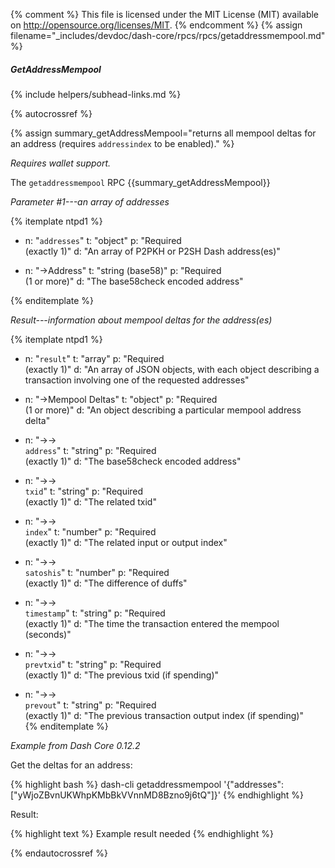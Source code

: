 {% comment %}
This file is licensed under the MIT License (MIT) available on
http://opensource.org/licenses/MIT.
{% endcomment %}
{% assign filename="_includes/devdoc/dash-core/rpcs/rpcs/getaddressmempool.md" %}

##### GetAddressMempool
{% include helpers/subhead-links.md %}

{% autocrossref %}

{% assign summary_getAddressMempool="returns all mempool deltas for an address (requires `addressindex` to be enabled)." %}

*Requires wallet support.*

The `getaddressmempool` RPC {{summary_getAddressMempool}}

*Parameter #1---an array of addresses*

{% itemplate ntpd1 %}
- n: "`addresses`"
  t: "object"
  p: "Required<br>(exactly 1)"
  d: "An array of P2PKH or P2SH Dash address(es)"

- n: "→Address"
  t: "string (base58)"
  p: "Required<br>(1 or more)"
  d: "The base58check encoded address"

{% enditemplate %}

*Result---information about mempool deltas for the address(es)*

{% itemplate ntpd1 %}
- n: "`result`"
  t: "array"
  p: "Required<br>(exactly 1)"
  d: "An array of JSON objects, with each object describing a transaction involving one of the requested addresses"

- n: "→Mempool Deltas"
  t: "object"
  p: "Required<br>(1 or more)"
  d: "An object describing a particular mempool address delta"

- n: "→→<br>`address`"
  t: "string"
  p: "Required<br>(exactly 1)"
  d: "The base58check encoded address"

- n: "→→<br>`txid`"
  t: "string"
  p: "Required<br>(exactly 1)"
  d: "The related txid"

- n: "→→<br>`index`"
  t: "number"
  p: "Required<br>(exactly 1)"
  d: "The related input or output index"

- n: "→→<br>`satoshis`"
  t: "number"
  p: "Required<br>(exactly 1)"
  d: "The difference of duffs"

- n: "→→<br>`timestamp`"
  t: "string"
  p: "Required<br>(exactly 1)"
  d: "The time the transaction entered the mempool (seconds)"

- n: "→→<br>`prevtxid`"
  t: "string"
  p: "Required<br>(exactly 1)"
  d: "The previous txid (if spending)"

- n: "→→<br>`prevout`"
  t: "string"
  p: "Required<br>(exactly 1)"
  d: "The previous transaction output index (if spending)"    
{% enditemplate %}

*Example from Dash Core 0.12.2*

Get the deltas for an address:

{% highlight bash %}
dash-cli getaddressmempool '{"addresses": ["yWjoZBvnUKWhpKMbBkVVnnMD8Bzno9j6tQ"]}'
{% endhighlight %}

Result:

{% highlight text %}
  Example result needed
{% endhighlight %}

{% endautocrossref %}
